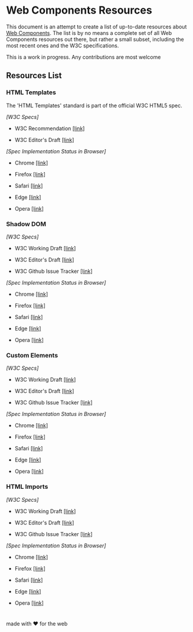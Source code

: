 # Web Components Resources

This document is an attempt to create a list of up-to-date resources about [Web Components](http://webcomponents.org/).
The list is by no means a complete set of all Web Components resources out there, but rather a small subset, including the most
recent ones and the W3C specifications.

This is a work in progress. Any contributions are most welcome

## Resources List

### HTML Templates

The 'HTML Templates' standard is part of the official W3C HTML5 spec.
 
*[W3C Specs]* 

- W3C Recommendation [[link]](https://www.w3.org/TR/html5/scripting-1.html#the-template-element)

- W3C Editor's Draft [[link]](https://w3c.github.io/html/semantics-scripting.html#the-template-element)

*[Spec Implementation Status in Browser]*

- Chrome [[link]](https://www.chromestatus.com/features/5207287069147136)

- Firefox [[link]](https://platform-status.mozilla.org/#html-templates)

- Safari [[link]](https://webkit.org/status/#feature-template-element)

- Edge [[link]](https://dev.windows.com/en-us/microsoft-edge/platform/status/templateelement)

- Opera [[link]](https://www.chromestatus.com/features/5207287069147136)

### Shadow DOM

*[W3C Specs]* 

- W3C Working Draft [[link]](https://www.w3.org/TR/shadow-dom/)

- W3C Editor's Draft [[link]](http://w3c.github.io/webcomponents/spec/shadow/)

- W3C Github Issue Tracker [[link]](https://github.com/w3c/webcomponents/labels/shadow-dom)

*[Spec Implementation Status in Browser]*

- Chrome [[link]](https://www.chromestatus.com/features/4667415417847808)

- Firefox [[link]](https://platform-status.mozilla.org/#shadow-dom)

- Safari [[link]](https://webkit.org/status/?#feature-shadow-dom)

- Edge [[link]](https://dev.windows.com/en-us/microsoft-edge/platform/status/shadowdom)

- Opera [[link]](https://www.chromestatus.com/features/4667415417847808)

### Custom Elements

*[W3C Specs]* 

- W3C Working Draft [[link]](https://www.w3.org/TR/custom-elements/)

- W3C Editor's Draft [[link]](https://w3c.github.io/webcomponents/spec/custom/)

- W3C Github Issue Tracker [[link]](https://github.com/w3c/webcomponents/labels/custom-elements)

*[Spec Implementation Status in Browser]*

- Chrome [[link]](https://www.chromestatus.com/features/4642138092470272)

- Firefox [[link]](https://platform-status.mozilla.org/#custom-elements)

- Safari [[link]](https://webkit.org/status/#feature-custom-elements)

- Edge [[link]](https://dev.windows.com/en-us/microsoft-edge/platform/status/customelements)

- Opera [[link]](https://www.chromestatus.com/features/4642138092470272)

### HTML Imports

*[W3C Specs]* 

- W3C Working Draft [[link]](https://www.w3.org/TR/html-imports/)

- W3C Editor's Draft [[link]](http://w3c.github.io/webcomponents/spec/imports/)

- W3C Github Issue Tracker [[link]](https://github.com/w3c/webcomponents/labels/html-imports)

*[Spec Implementation Status in Browser]*

- Chrome [[link]](https://www.chromestatus.com/features/5144752345317376)

- Firefox [[link]](https://platform-status.mozilla.org/#html-imports)

- Safari [[link]](https://webkit.org/status/?#feature-html-imports)

- Edge [[link]](https://dev.windows.com/en-us/microsoft-edge/platform/status/htmlimports)

- Opera [[link]](https://www.chromestatus.com/features/5144752345317376)

# 

made with ❤ for the web
